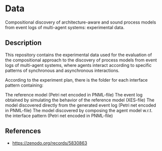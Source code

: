 # Data

Compositional discovery of architecture-aware and sound process models from event logs of multi-agent systems: experimental data.

## Description

This repository contains the experimental data used for the evaluation of the compositional approach to the discovery of process models from event logs of multi-agent systems, where agents interact according to specific patterns of synchronous and asynchronous interactions.

According to the experiment plan, there is the folder for each interface pattern containing:

The reference model (Petri net encoded in PNML-file)
The event log obtained by simulating the behavior of the reference model (XES-file)
The model discovered directly from the generated event log (Petri net encoded in PNML-file)
The model discovered by composing the agent model w.r.t. the interface pattern (Petri net encoded in PNML-file)

## References

- https://zenodo.org/records/5830863
